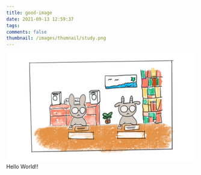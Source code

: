 ```yaml
---
title: good-image
date: 2021-09-13 12:59:37
tags:
comments: false
thumbnail: /images/thumnail/study.png
---
```


![image](/images/thumnail/study.png)
Hello World!!
